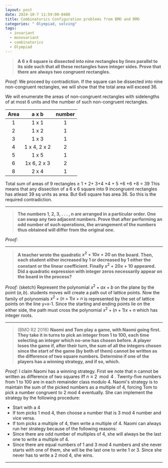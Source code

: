 ```yaml
---
layout: post
date: 2024-10-7 11:59:00-0400
title: Combinatorics Configuration problems from BMO and RMO
categories: " Olympiad, solving"
tags:
  - invariant
  - monovariant
  - combinatorics
  - Olympiad
---
```


> **A 6 x 6 square is dissected into nine rectangles by lines parallel to its side such that all these rectangles have integer sides. Prove that there are always two congruent rectangles.**

_Proof:_ We proceed by contradiction. If the square can be dissected into nine non-congruent rectangles, we will show that the total area will exceed 36.

We will enumerate the areas of non-congruent rectangles with sidelengths of at most 6 units and the number of such non-congruent rectangles.

| Area |    a x b     | number |
| :--: | :----------: | :----: |
|  1   |    1 x 1     |   1    |
|  2   |    1 x 2     |   1    |
|  3   |    1 x 3     |   1    |
|  4   | 1 x 4, 2 x 2 |   2    |
|  5   |    1 x 5     |   1    |
|  6   | 1x 6, 2 x 3  |   2    |
|  8   |    2 x 4     |   1    |

Total sum of areas of 9 rectangles $\geq$ 1 + 2+ 3+4 +4 + 5 +6 +6 +8 = 39
This means that any dissection of a 6 x 6 square into 9 incongruent rectangles has atleast 39 sq units as area. But 6x6 square has area 36. So this is the required contradiction.

---

> **The numbers 1, 2, 3, . . . , n are arranged in a particular order. One can swap any two adjacent numbers. Prove that after performing an odd number of such operations, the arrangement of the numbers thus obtained will differ from the original one.**

_Proof:_

---

> **A teacher wrote the quadratic $x^2 +10x+20$ on the board. Then, each student either increased by $1$ or decreased by $1$ either the constant or the linear coefficient. Finally $x^2 +20x+10$ appeared. Did a quadratic expression with integer zeros necessarily appear on the board in the process?**

_Proof:_ (sketch) Represent the polynomial $x^2+ax+b$ on the plane by the point $(a,b)$. students moves will create a path out of lattice points. Now the family of polynomials $x^2 + (n+1)x + n$ is represented by the set of lattice points on the line y=x-1. Since the starting and ending points lie on the either side, the path must cross the polynomial $x^2 + (n+1)x + n$ which has integer roots.

---

> (BMO R2 2016) **Naomi and Tom play a game, with Naomi going first. They take it in turns to pick an integer from 1 to 100, each time selecting an integer which no-one has chosen before. A player loses the game if, after their turn, the sum of all the integers chosen since the start of the game (by both of them) cannot be written as the difference of two square numbers. Determine if one of the players has a winning strategy, and if so, which.**

_Proof:_ I claim Naomi has a winning strategy. First we note that n cannot be written as difference of two squares iff $n \equiv 2  \mod 4$ . Twenty-five numbers from  1 to 100 are in each remainder class modulo 4. Naomi's strategy is to maintain the sum of the picked numbers as a multiple of 4, forcing Tom to pick a number congruent to 2 mod 4 eventually. She can implement the strategy by the following procedure:

- Start with a 4
- If tom picks 1 mod 4, then choose a number that is 3 mod 4 number and vice versa.
- If tom picks a multiple of 4, then write a multiple of 4.
  Naomi can always run her strategy because of the following reasons:
- Since there are odd number of multiples of 4, she will always be the last one to write a multiple of 4.
- Since there are equal numbers of 1 and 3 mod 4 numbers and she never starts with one of them, she will be the last one to write 1 or 3.
  Since she never has to write a 2 mod 4, she wins.

---
